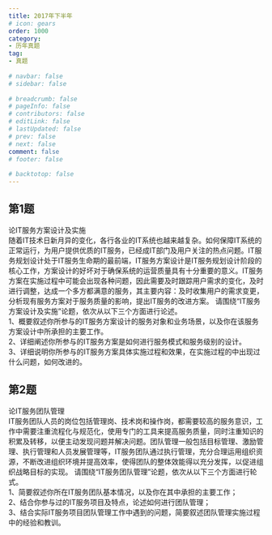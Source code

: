 ```yaml
---  
title: 2017年下半年  
# icon: gears  
order: 1000  
category:  
- 历年真题  
tag:  
- 真题  
  
# navbar: false  
# sidebar: false  
  
# breadcrumb: false  
# pageInfo: false  
# contributors: false  
# editLink: false  
# lastUpdated: false  
# prev: false  
# next: false  
comment: false  
# footer: false  
  
# backtotop: false  
---  
```

## 第1题 ##

论IT服务方案设计及实施  
随着IT技术日新月异的变化，各行各业的IT系统也越来越复杂。如何保障IT系统的正常运行，为用户提供优质的IT服务，已经成IT部门及用户关注的热点问题。IT服务规划设计处于IT服务生命期的最前端，IT服务方案设计是IT服务规划设计阶段的核心工作，方案设计的好坏对于确保系统的运营质量具有十分重要的意义。IT服务方案在实施过程中可能会出现各种问题，因此需要及时跟踪用户需求的变化，及时进行调整，达成一个多方都满意的服务，其主要内容：及时收集用户的需求变更，分析现有服务方案对于服务质量的影响，提出IT服务的改进方案。 请围绕“IT服务方案设计及实施”论题，依次从以下三个方面进行论述。  
1、概要叙述你所参与的IT服务方案设计的服务对象和业务场景，以及你在该服务方案设计中所承担的主要工作。  
2、详细阐述你所参与的IT服务方案是如何进行服务模式和服务级别的设计。  
3、详细说明你所参与的IT服务方案具体实施过程和效果，在实施过程的中出现过什么问题，如何改进的。  


## 第2题 ##

论IT服务团队管理  
IT服务团队人员的岗位包括管理岗、技术岗和操作岗，都需要较高的服务意识，工作中需要注重流程化与规范化，使用专门的工具来提高服务质量，同时注重知识的积累及转移，以便主动发现问题并解决问题。团队管理一般包括目标管理、激励管理、执行管理和人员发展管理等，IT服务团队通过执行管理，充分合理运用组织资源，不断改进组织环境并提高效率，使得团队的整体效能得以充分发挥，以促进组织战略目标的实现。 请围绕“IT服务团队管理”论题，依次从以下三个方面进行轮式。  
1、简要叙述你所在IT服务团队基本情况，以及你在其中承担的主要工作；  
2、结合你参与过的IT服务项目及特点，论述如何进行团队管理；  
3、结合实际IT服务项目团队管理工作中遇到的问题，简要叙述团队管理实施过程中的经验和教训。  

